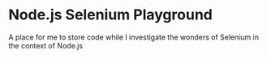 # Node.js Selenium Playground

A place for me to store code while I investigate the wonders of Selenium in the context of Node.js
